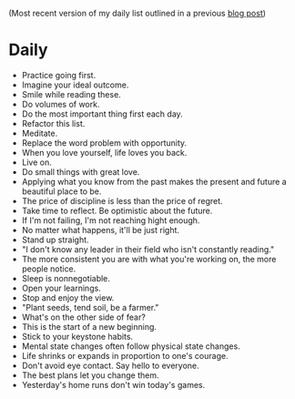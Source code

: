 (Most recent version of my daily list outlined in a previous [blog post](http://jasdev.me/daily-list))

# Daily

- Practice going first.
- Imagine your ideal outcome.
- Smile while reading these.
- Do volumes of work.
- Do the most important thing first each day.
- Refactor this list.
- Meditate.
- Replace the word problem with opportunity.
- When you love yourself, life loves you back.
- Live on.
- Do small things with great love.
- Applying what you know from the past makes the present and future a beautiful place to be.
- The price of discipline is less than the price of regret.
- Take time to reflect. Be optimistic about the future.
- If I'm not failing, I'm not reaching hight enough.
- No matter what happens, it'll be just right.
- Stand up straight.
- "I don't know any leader in their field who isn't constantly reading."
- The more consistent you are with what you're working on, the more people notice.
- Sleep is nonnegotiable.
- Open your learnings.
- Stop and enjoy the view.
- "Plant seeds, tend soil, be a farmer."
- What's on the other side of fear?
- This is the start of a new beginning.
- Stick to your keystone habits.
- Mental state changes often follow physical state changes.
- Life shrinks or expands in proportion to one's courage.
- Don't avoid eye contact. Say hello to everyone.
- The best plans let you change them.
- Yesterday's home runs don't win today's games.
